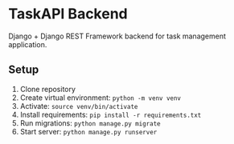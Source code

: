 # TaskAPI Backend

Django + Django REST Framework backend for task management application.

## Setup
1. Clone repository
2. Create virtual environment: `python -m venv venv`
3. Activate: `source venv/bin/activate`
4. Install requirements: `pip install -r requirements.txt`
5. Run migrations: `python manage.py migrate`
6. Start server: `python manage.py runserver`
